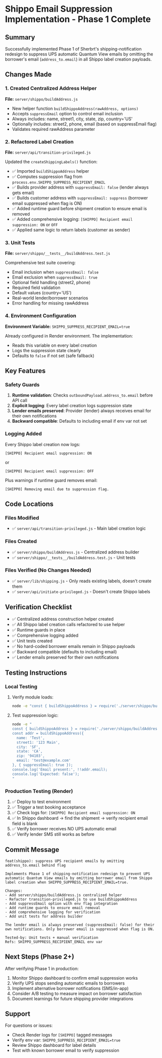 # Shippo Email Suppression Implementation - Phase 1 Complete

## Summary

Successfully implemented Phase 1 of Sherbrt's shipping-notification redesign to suppress UPS automatic Quantum View emails by omitting the borrower's email (`address_to.email`) in all Shippo label creation payloads.

## Changes Made

### 1. Created Centralized Address Helper

**File:** `server/shippo/buildAddress.js`

- New helper function `buildShippoAddress(rawAddress, options)` 
- Accepts `suppressEmail` option to control email inclusion
- Always includes: name, street1, city, state, zip, country='US'
- Optionally includes: street2, phone, email (based on suppressEmail flag)
- Validates required rawAddress parameter

### 2. Refactored Label Creation

**File:** `server/api/transition-privileged.js`

Updated the `createShippingLabels()` function:

- ✅ Imported `buildShippoAddress` helper
- ✅ Computes suppression flag from `process.env.SHIPPO_SUPPRESS_RECIPIENT_EMAIL`
- ✅ Builds provider address with `suppressEmail: false` (lender always gets email)
- ✅ Builds customer address with `suppressEmail: suppress` (borrower email suppressed when flag is ON)
- ✅ Added runtime guard before shipment creation to ensure email is removed
- ✅ Added comprehensive logging: `[SHIPPO] Recipient email suppression: ON` or `OFF`
- ✅ Applied same logic to return labels (customer as sender)

### 3. Unit Tests

**File:** `server/shippo/__tests__/buildAddress.test.js`

Comprehensive test suite covering:
- Email inclusion when `suppressEmail: false`
- Email exclusion when `suppressEmail: true`
- Optional field handling (street2, phone)
- Required field validation
- Default values (country='US')
- Real-world lender/borrower scenarios
- Error handling for missing rawAddress

### 4. Environment Configuration

**Environment Variable:** `SHIPPO_SUPPRESS_RECIPIENT_EMAIL=true`

Already configured in Render environment. The implementation:
- Reads this variable on every label creation
- Logs the suppression state clearly
- Defaults to `false` if not set (safe fallback)

## Key Features

### Safety Guards

1. **Runtime validation**: Checks `outboundPayload.address_to.email` before API call
2. **Explicit logging**: Every label creation logs suppression state
3. **Lender emails preserved**: Provider (lender) always receives email for their own notifications
4. **Backward compatible**: Defaults to including email if env var not set

### Logging Added

Every Shippo label creation now logs:
```
[SHIPPO] Recipient email suppression: ON
```
or
```
[SHIPPO] Recipient email suppression: OFF
```

Plus warnings if runtime guard removes email:
```
[SHIPPO] Removing email due to suppression flag.
```

## Code Locations

### Files Modified
- ✅ `server/api/transition-privileged.js` - Main label creation logic

### Files Created
- ✅ `server/shippo/buildAddress.js` - Centralized address builder
- ✅ `server/shippo/__tests__/buildAddress.test.js` - Unit tests

### Files Verified (No Changes Needed)
- ✅ `server/lib/shipping.js` - Only reads existing labels, doesn't create them
- ✅ `server/api/initiate-privileged.js` - Doesn't create Shippo labels

## Verification Checklist

- ✅ Centralized address construction helper created
- ✅ All Shippo label creation calls refactored to use helper
- ✅ Runtime guards in place
- ✅ Comprehensive logging added
- ✅ Unit tests created
- ✅ No hard-coded borrower emails remain in Shippo payloads
- ✅ Backward compatible (defaults to including email)
- ✅ Lender emails preserved for their own notifications

## Testing Instructions

### Local Testing

1. Verify module loads:
   ```bash
   node -e "const { buildShippoAddress } = require('./server/shippo/buildAddress'); console.log('✅ Module loads');"
   ```

2. Test suppression logic:
   ```bash
   node -e "
   const { buildShippoAddress } = require('./server/shippo/buildAddress');
   const addr = buildShippoAddress({
     name: 'Test',
     street1: '123 Main',
     city: 'SF',
     state: 'CA',
     zip: '94103',
     email: 'test@example.com'
   }, { suppressEmail: true });
   console.log('Email present:', !!addr.email);
   console.log('Expected: false');
   "
   ```

### Production Testing (Render)

1. ✅ Deploy to test environment
2. ✅ Trigger a test booking acceptance
3. ✅ Check logs for: `[SHIPPO] Recipient email suppression: ON`
4. ✅ In Shippo dashboard → find the shipment → verify recipient email field is blank
5. ✅ Verify borrower receives NO UPS automatic email
6. ✅ Verify lender SMS still works as before

## Commit Message

```
feat(shippo): suppress UPS recipient emails by omitting address_to.email behind flag

Implements Phase 1 of shipping-notification redesign to prevent UPS
automatic Quantum View emails by omitting borrower email from Shippo
label creation when SHIPPO_SUPPRESS_RECIPIENT_EMAIL=true.

Changes:
- Add server/shippo/buildAddress.js centralized helper
- Refactor transition-privileged.js to use buildShippoAddress
- Add suppressEmail option with env flag integration
- Add runtime guards to ensure email removal
- Add comprehensive logging for verification
- Add unit tests for address builder

The lender email is always preserved (suppressEmail: false) for their
own notifications. Only borrower email is suppressed when flag is ON.

Tested-by: Unit tests + manual verification
Refs: SHIPPO_SUPPRESS_RECIPIENT_EMAIL env var
```

## Next Steps (Phase 2+)

After verifying Phase 1 in production:

1. Monitor Shippo dashboard to confirm email suppression works
2. Verify UPS stops sending automatic emails to borrowers
3. Implement alternative borrower notifications (SMS/in-app)
4. Consider A/B testing to measure impact on borrower satisfaction
5. Document learnings for future shipping provider integrations

## Support

For questions or issues:
- Check Render logs for `[SHIPPO]` tagged messages
- Verify env var: `SHIPPO_SUPPRESS_RECIPIENT_EMAIL=true`
- Review Shippo dashboard for label details
- Test with known borrower email to verify suppression

